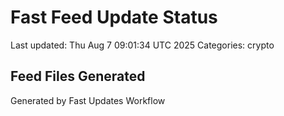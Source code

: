 # Fast Feed Update Status
Last updated: Thu Aug  7 09:01:34 UTC 2025
Categories: crypto

## Feed Files Generated

Generated by Fast Updates Workflow
